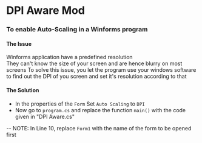 # DPI Aware Mod
### To enable Auto-Scaling in a Winforms program
#### The Issue
Winforms application have a predefined resolution<br>
They can't know the size of your screen and are hence blurry on most screens
To solve this issue, you let the program use your windows software to find out the DPI of you screen and set it's resolution according to that

#### The Solution
- In the properties of the ```Form``` Set ```Auto Scaling``` to ```DPI```
- Now go to ```program.cs``` and replace the function ```main()``` with the code given in "DPI Aware.cs"

-- NOTE: In Line 10, replace ```Form1``` with the name of the form to be opened first

